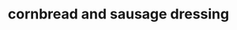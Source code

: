 ---
id: 5c4e04f1d46b950014b43bd8
servings:
notes: 'per serving: 549 calories; 32.6 g fat; 53.3 g carbohydrates; 11.1 g protein; 122 mg cholesterol; 2145 mg sodium'
directions: 'prepare biscuits (enough to make 4 cups crumbled)
 and one 8x8 inch pan cornbread according to package directions. cool and crumble.
preheat oven to 350 degrees f (175 degrees c).
in a small pot
 combine onion
 celery
 margarine and chicken broth.
bring to boil and cook vegetables until tender.
in a 2-quart casserole dish
 combine 4 cups crumbled cornbread
 4 cups biscuit crumbs
 salt
 pepper
 sausage
 chopped eggs and sage. pour broth and vegetables over bread mixture
 and stir until combined.
bake in the preheated oven for 30 to 45 minutes.'
ingredients: '1 (12 ounce) package refrigerated biscuit dough
1 (8 ounce) package corn bread mix
1 cup diced onion
1 cup diced celery
1/2 cup butter
 softened
1/2 teaspoon salt
1/2 teaspoon ground black pepper
2 (14.5 ounce) cans chicken broth
1 lb ground pork sausage
2 hard-cooked eggs
1 teaspoon dried sage (optional)'
rating: 0
ease:

category: main course
href: 'https: //www.allrecipes.com/recipe/13688/cornbread-dressing-i/?prop28=body&prop29=mainrecipetitle&hid=&did=38298-20181122&prop24=etaf&prop25=38298&prop26=recipe-to-a-friend&prop27=&utm_campaign=recipe-to-a-friend_lifecycle&utm_source=allrecipes.com&utm_medium=email&utm_content=112218&cid=38298&mid=16439004492'
totalTime: 1 hour 15 minutes
cookTime: 30 minutes
prepTime: 45 minutes
title: cornbread and sausage dressing
path: /cornbread-and-sausage-dressing
---